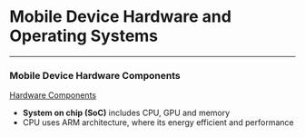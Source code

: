 # Mobile Device Hardware and Operating Systems
---

### Mobile Device Hardware Components
[Hardware Components](https://github.com/cdgalang/repocomptia/blob/main/Chapter%203/mobile.jpg)

* **System on chip (SoC)** includes CPU, GPU and memory
* CPU uses ARM architecture, where its energy efficient and performance
